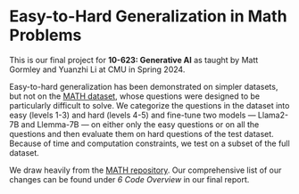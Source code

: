 # Easy-to-Hard Generalization in Math Problems
This is our final project for **10-623: Generative AI** as taught by Matt Gormley and Yuanzhi Li at CMU in Spring 2024. 

Easy-to-hard generalization has been demonstrated on simpler datasets, but not on the [MATH dataset](https://arxiv.org/pdf/2103.03874), whose questions were designed to be particularly difficult to solve. We categorize the questions in the dataset into easy (levels 1-3) and hard (levels 4-5) and fine-tune two models — Llama2-7B and Llemma-7B — on either only the easy questions or on all the questions and then evaluate them on hard questions of the test dataset. Because of time and computation constraints, we test on a subset of the full dataset. 

We draw heavily from the [MATH repository](https://github.com/hendrycks/math). Our comprehensive list of our changes can be found under *6 Code Overview* in our final report. 
